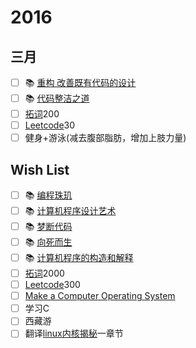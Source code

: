 # 2016

## 三月
- [ ] :books: [重构 改善既有代码的设计]()
- [ ] :books: [代码整洁之道]()
- [ ] [拓词](http://www.towords.com/)200
- [ ] [Leetcode](https://leetcode.com/)30
- [ ] 健身+游泳(减去腹部脂肪，增加上肢力量)

## Wish List
- [ ] :books: [编程珠玑]()
- [ ] :books: [计算机程序设计艺术]()
- [ ] :books: [梦断代码]()
- [ ] :books: [向死而生]()
- [ ] :books: [计算机程序的构造和解释]()
- [ ] [拓词](http://www.towords.com/)2000
- [ ] [Leetcode](https://leetcode.com/)300
- [ ] [Make a Computer Operating System](https://github.com/SamyPesse/How-to-Make-a-Computer-Operating-System)
- [ ] 学习C
- [ ] 西藏游
- [ ] 翻译[linux内核揭秘](https://github.com/MintCN/linux-insides-zh)一章节
